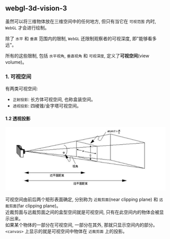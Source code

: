 ## webgl-3d-vision-3
虽然可以将三维物体放在三维空间中的任何地方, 但只有当它在 `可视范围` 内时, `WebGL` 才会进行绘制。

除了 `水平` 和 `垂直` 范围内的限制, `WebGL` 还限制观察者的可视深度, 即"能够看多远"。

所有的这些限制, 包括 `水平视角`, `垂直视角` 和 `可视深度`, 定义了**可视空间**(view volume)。

### 1. 可视空间
有两类可视空间:
- `正射投影`: 长方体可视空间, 也称盒装空间。
- `透视投影`: 四棱锥/金字塔可视空间。

#### 1.2 透视投影
![透视投影](./perspective.png)

可视空间由前后两个矩形表面确定, 分别称为 `近裁剪面`(near clipping plane) 和 `远裁剪面`(far clipping plane)。  
近裁剪面与远裁剪面之间的盒型空间就是可视空间, 只有在此空间内的物体会被显示出来。  
如果某个物体的一部分在可视空间, 一部分在其外, 那就只显示空间内的部分。  
`<canvas>` 上显示的就是可视空间中物体在 `近裁剪面` 上的投影。